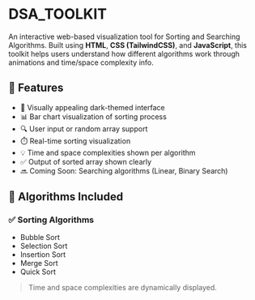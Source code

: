 # DSA_TOOLKIT
An interactive web-based visualization tool for Sorting and Searching Algorithms. Built using **HTML**, **CSS (TailwindCSS)**, and **JavaScript**, this toolkit helps users understand how different algorithms work through animations and time/space complexity info.

## 🚀 Features

- 🎨 Visually appealing dark-themed interface
- 📊 Bar chart visualization of sorting process
- 🔍 User input or random array support
- ⏱️ Real-time sorting visualization
- 💡 Time and space complexities shown per algorithm
- ✅ Output of sorted array shown clearly
- 🔜 Coming Soon: Searching algorithms (Linear, Binary Search)

## 🧮 Algorithms Included

### ✅ Sorting Algorithms
- Bubble Sort
- Selection Sort
- Insertion Sort
- Merge Sort
- Quick Sort

> Time and space complexities are dynamically displayed.
